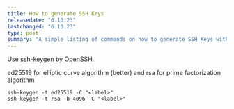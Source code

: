 ```yaml
---
title: How to generate SSH Keys
releasedate: "6.10.23"
lastchanged: "6.10.23"
type: post
summary: "A simple listing of commands on how to generate SSH Keys with OpenSSL."
---
```


Use [ssh-keygen](https://man.openbsd.org/ssh-keygen) by OpenSSH.

ed25519 for elliptic curve algorithm (better) and rsa for
prime factorization algorithm

```shell
ssh-keygen -t ed25519 -C "<label>"
ssh-keygen -t rsa -b 4096 -C "<label>"
```
